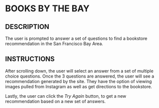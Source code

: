 # BOOKS BY THE BAY

## DESCRIPTION
The user is prompted to answer a set of questions to find a bookstore recommendation in the San Francisco Bay Area.

## INSTRUCTIONS
After scrolling down, the user will select an answer from a set of multiple choice questions. Once the 3 questions are answered, the user will see a recommendation generated  by the site. They have the option of viewing images pulled from Instagram as well as get directions to the bookstore. 

Lastly, the user can click the *Try Again* button, to get a new recommendation based on a new set of answers.